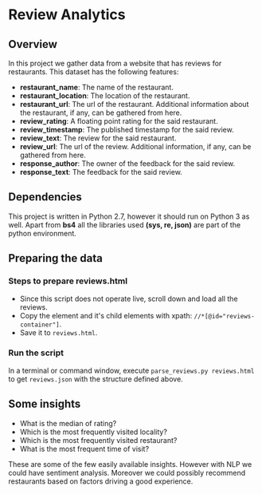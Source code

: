 # Review Analytics

## Overview
In this project we gather data from a website that has reviews for restaurants. This dataset has the following features:

- **restaurant_name**: The name of the restaurant.
- **restaurant_location**: The location of the restaurant.
- **restaurant_url**: The url of the restaurant. Additional information about the restaurant, if any, can be gathered from here.
- **review_rating**: A floating point rating for the said restaurant.
- **review_timestamp**: The published timestamp for the said review.
- **review_text**: The review for the said restaurant.
- **review_url**: The url of the review. Additional information, if any, can be gathered from here.
- **response_author**: The owner of the feedback for the said review.
- **response_text**: The feedback for the said review.

## Dependencies
This project is written in Python 2.7, however it should run on Python 3 as well. Apart from **bs4** all the libraries used **(sys, re, json)** are part of the python environment.

## Preparing the data

### Steps to prepare reviews.html
- Since this script does not operate live, scroll down and load all the reviews.
- Copy the element and it's child elements with xpath: `//*[@id="reviews-container"]`.
- Save it to `reviews.html`.

### Run the script
In a terminal or command window, execute `parse_reviews.py reviews.html` to get `reviews.json` with the structure defined above.

## Some insights
- What is the median of rating?
- Which is the most frequently visited locality?
- Which is the most frequently visited restaurant?
- What is the most frequent time of visit?

These are some of the few easily available insights. However with NLP we could have sentiment analysis. Moreover we could possibly recommend restaurants based on factors driving a good experience.
